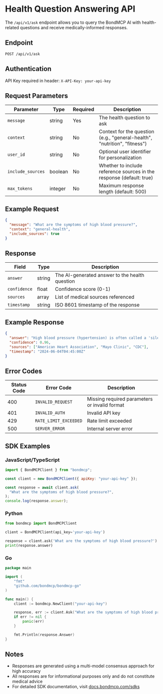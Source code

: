 # Health Question Answering API

The `/api/v1/ask` endpoint allows you to query the BondMCP AI with health-related questions and receive medically-informed responses.

## Endpoint

```
POST /api/v1/ask
```

## Authentication

API Key required in header: `X-API-Key: your-api-key`

## Request Parameters

| Parameter         | Type    | Required | Description                                                               |
| ----------------- | ------- | -------- | ------------------------------------------------------------------------- |
| `message`         | string  | Yes      | The health question to ask                                                |
| `context`         | string  | No       | Context for the question (e.g., "general-health", "nutrition", "fitness") |
| `user_id`         | string  | No       | Optional user identifier for personalization                              |
| `include_sources` | boolean | No       | Whether to include reference sources in the response (default: true)      |
| `max_tokens`      | integer | No       | Maximum response length (default: 500)                                    |

## Example Request

```json
{
  "message": "What are the symptoms of high blood pressure?",
  "context": "general-health",
  "include_sources": true
}
```

## Response

| Field        | Type   | Description                                    |
| ------------ | ------ | ---------------------------------------------- |
| `answer`     | string | The AI-generated answer to the health question |
| `confidence` | float  | Confidence score (0-1)                         |
| `sources`    | array  | List of medical sources referenced             |
| `timestamp`  | string | ISO 8601 timestamp of the response             |

## Example Response

```json
{
  "answer": "High blood pressure (hypertension) is often called a 'silent killer' because it typically doesn't cause symptoms until it reaches severe or life-threatening stages. Most people with high blood pressure don't experience any symptoms, which is why regular blood pressure checks are important.\n\nHowever, in cases of severely elevated blood pressure, symptoms may include:\n\n- Headaches, particularly in the morning\n- Nosebleeds\n- Irregular heartbeat\n- Vision changes or blurred vision\n- Buzzing in the ears\n- Fatigue or confusion\n- Chest pain\n- Difficulty breathing\n- Blood in the urine\n- Pounding in the chest, neck, or ears\n\nIf you experience these symptoms, especially if you know you have high blood pressure, seek medical attention immediately as they could indicate a hypertensive crisis.",
  "confidence": 0.96,
  "sources": ["American Heart Association", "Mayo Clinic", "CDC"],
  "timestamp": "2024-06-04T04:45:00Z"
}
```

## Error Codes

| Status Code | Error Code            | Description                                   |
| ----------- | --------------------- | --------------------------------------------- |
| 400         | `INVALID_REQUEST`     | Missing required parameters or invalid format |
| 401         | `INVALID_AUTH`        | Invalid API key                               |
| 429         | `RATE_LIMIT_EXCEEDED` | Rate limit exceeded                           |
| 500         | `SERVER_ERROR`        | Internal server error                         |

## SDK Examples

### JavaScript/TypeScript

```javascript
import { BondMCPClient } from "bondmcp";

const client = new BondMCPClient({ apiKey: "your-api-key" });

const response = await client.ask(
  "What are the symptoms of high blood pressure?",
);
console.log(response.answer);
```

### Python

```python
from bondmcp import BondMCPClient

client = BondMCPClient(api_key='your-api-key')

response = client.ask('What are the symptoms of high blood pressure?')
print(response.answer)
```

### Go

```go
package main

import (
    "fmt"
    "github.com/bondmcp/bondmcp-go"
)

func main() {
    client := bondmcp.NewClient("your-api-key")

    response, err := client.Ask("What are the symptoms of high blood pressure?")
    if err != nil {
        panic(err)
    }

    fmt.Println(response.Answer)
}
```

## Notes

- Responses are generated using a multi-model consensus approach for high accuracy
- All responses are for informational purposes only and do not constitute medical advice
- For detailed SDK documentation, visit [docs.bondmcp.com/sdks](https://docs.bondmcp.com/sdks)
